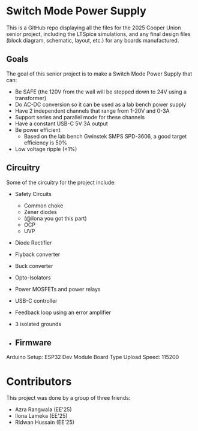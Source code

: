 # Switch Mode Power Supply

This is a GitHub repo displaying all the files for the 2025 Cooper Union senior project, including the LTSpice simulations, and any final design files (block diagram, schematic, layout, etc.) for any boards manufactured. 

## Goals
The goal of this senior project is to make a Switch Mode Power Supply that can:
- Be SAFE (the 120V from the wall will be stepped down to 24V using a transformer)
- Do AC-DC conversion so it can be used as a lab bench power supply
- Have 2 independent channels that range from 1-20V and 0-3A
- Support series and parallel mode for these channels
- Have a constant USB-C 5V 3A output
- Be power efficient
    - Based on the lab bench Gwinstek SMPS SPD-3606, a good target efficiency is 50%
- Low voltage ripple (<1%)

## Circuitry
Some of the circuitry for the project include:
- Safety Circuits
    - Common choke
    - Zener diodes
    - (@ilona you got this part)
    - OCP
    - UVP
- Diode Rectifier
- Flyback converter
- Buck converter
- Opto-Isolators
- Power MOSFETs and power relays
- USB-C controller
- Feedback loop using an error amplifier
- 3 isolated grounds

- ## Firmware
Arduino Setup:
ESP32 Dev Module Board Type
Upload Speed: 115200

# Contributors
This project was done by a group of three friends:
- Azra Rangwala (EE'25)
- Ilona Lameka (EE'25)
- Ridwan Hussain (EE'25)
